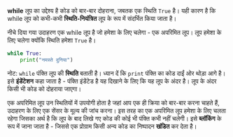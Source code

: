 **while** लूप का उद्देश्य है कोड को बार-बार दोहराना, जबतक एक स्थिति `True` है। यही कारण है कि while लूप को कभी-कभी **स्थिति-नियंत्रित** लूप के रूप में संदर्भित किया जाता है।

नीचे दिया गया उदाहरण एक while लूप है जो हमेशा के लिए चलेगा - एक अपरिमित लूप। लूप हमेशा के लिए चलेगा क्योंकि स्थिति हमेशा `True` है।

```python
while True:
    print("नमस्ते दुनिया")
```

नोट: `while` पंक्ति लूप की **स्थिति** बताती है। ध्यान दें कि `print` पंक्ति का कोड दाईं ओर थोड़ा आगे है। इसे __इंडेंटेशन__ कहा जाता है - पंक्ति इंडेंटेड है यह दिखाने के लिए कि यह लूप के अंदर है। लूप के अंदर किसी भी कोड को दोहराया जाएगा।

एक अपरिमित लूप उन स्थितियों में उपयोगी होता है जहां आप एक ही क्रिया को बार-बार करना चाहते हैं, उदाहरण के लिए एक सेंसर के मूल्य की जांच करना। इस तरह का एक अपरिमित लूप हमेशा के लिए चलता रहेगा जिसका अर्थ है कि लूप के बाद लिखे गए कोड की कोई भी पंक्ति कभी नहीं चलेगी। इसे **ब्लॉकिंग** के रूप में जाना जाता है - जिससे एक प्रोग्राम किसी अन्य कोड का निष्पादन **खंडित** कर देता है।
